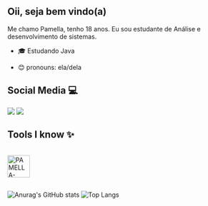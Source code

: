 ## Oii, seja bem vindo(a)

Me chamo Pamella, tenho 18 anos. Eu sou estudante de Análise e desenvolvimento de sistemas.

- 🎓 Estudando Java
  

- 😊 pronouns: ela/dela

## Social Media 💻
<div> 
  
  <a href="https://instagram.com/pamella_belo_" target="_blank"><img src="https://img.shields.io/badge/-Instagram-%23E4405F?style=for-the-badge&logo=instagram&logoColor=white" target="_blank"></a>
  <a href="https://www.linkedin.com/in/pamella-belo-0a6945204" target="_blank"><img src="https://img.shields.io/badge/-LinkedIn-%230077B5?style=for-the-badge&logo=linkedin&logoColor=white" target="_blank"></a>

  ##     Tools I know        ✨
<div style="display: inline_block"><br>
   <img align="center" alt="PAMELLA-JAVA" height="50" width="50" src="https://cdn.jsdelivr.net/gh/devicons/devicon/icons/java/java-original-wordmark.svg" />
          
</div>


##
 


![Anurag's GitHub stats](https://github-readme-stats.vercel.app/api?username=PamellaBelo&show_icons=true&theme=transparent)  ![Top Langs](https://github-readme-stats.vercel.app/api/top-langs/?username=PamellaBelo&layout=compact)







